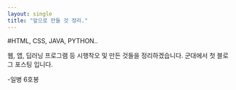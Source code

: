 ```yaml
---
layout: single
title: "앞으로 만들 것 정리."
---
```


#HTML, CSS, JAVA, PYTHON..

웹, 앱, 딥러닝 프로그램 등 시행착오 및 만든 것들을 정리하겠습니다.
군대에서 첫 블로그 포스팅 입니다.

-일병 6호봉
